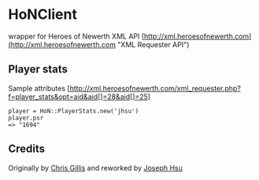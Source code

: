 # HoNClient

wrapper for Heroes of Newerth XML API [http://xml.heroesofnewerth.com](http://xml.heroesofnewerth.com "XML Requester API")

## Player stats

Sample attributes [http://xml.heroesofnewerth.com/xml_requester.php?f=player_stats&opt=aid&aid[]=28&aid[]=25]

    player = HoN::PlayerStats.new('jhsu')
	player.psr
	=> "1694"

## Credits

Originally by [Chris Gillis](http://github.com/chrisgillis 'chrisgillis') and
reworked by [Joseph Hsu](http://github.com/jhsu 'jhsu')
